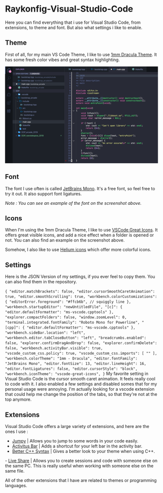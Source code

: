 # Raykonfig-Visual-Studio-Code
Here you can find everything that i use for Visual Studio Code, from extensions, to theme and font. But also what settings i like to enable.

## Theme
First of all, for my main VS Code Theme, I like to use [1mm Dracula Theme](https://marketplace.visualstudio.com/items?itemName=joytrekker.1mm-themes). It has some fresh color vibes and great syntax highlighting.

![VSCode Theme example](https://github.com/Rayk0/Raykonfig-Visual-Studio-Code/blob/master/images/Code%20Screenshot.png)

## Font
The font I use often is called [JetBrains Mono](https://www.jetbrains.com/lp/mono/). It's a free font, so feel free to try it out. It also support font ligatures.

*Note : You can see an example of the font on the screenshot above.*

## Icons
When I'm using the 1mm Dracula Theme, I like to use [VSCode Great Icons](https://marketplace.visualstudio.com/items?itemName=emmanuelbeziat.vscode-great-icons). It offers great visible icons, and add a nice effect when a folder is opened or not. You can also find an example on the screenshot above.

Somehow, I also like to use [Helium icons](https://marketplace.visualstudio.com/items?itemName=helgardrichard.helium-icon-theme) which offer more colorful icons.

## Settings
Here is the JSON Version of my settings, if you ever feel to copy them. You can also find them in the repository.

`{
    "editor.matchBrackets": false,
    "editor.cursorSmoothCaretAnimation": true,
    "editor.smoothScrolling": true,
    "workbench.colorCustomizations": {
        "editorError.foreground": "#ffcb6b", // squiggly line
    },
    "workbench.startupEditor": "newUntitledFile",
    "[c]": {
        "editor.defaultFormatter": "ms-vscode.cpptools"
    },
    "explorer.compactFolders": false,
    "window.zoomLevel": 0,
    "terminal.integrated.fontFamily": "Roboto Mono for Powerline",
    "[cpp]": {
        "editor.defaultFormatter": "ms-vscode.cpptools"
    },
    "workbench.sideBar.location": "left",
    "workbench.editor.tabCloseButton": "left",
    "breadcrumbs.enabled": false,
    "explorer.confirmDragAndDrop": false,
    "explorer.confirmDelete": false,
    "workbench.activityBar.visible": true,
    "vscode_custom_css.policy": true,
    "vscode_custom_css.imports": [
        ""
    ],
    "workbench.colorTheme": "1mm - Dracula",
    "editor.fontFamily": "JetBrains Mono",
    "editor.fontSize": 13,
    "editor.lineHeight": 16,
    "editor.fontLigatures": false,
    "editor.cursorStyle": "block",
    "workbench.iconTheme": "vscode-great-icons",
}`
My favorite setting in Visual Studio Code is the cursor smooth caret animation. It feels really cool to code with it. I also enabled a few settings and disabled somes that for my personal usage were annoying. I'm actually looking for a vscode extension that could help me change the position of the tabs, so that they're not at the top anymore.

## Extensions
Visual Studio Code offers a large variety of extensions, and here are the ones I use :
- [Jumpy](https://marketplace.visualstudio.com/items?itemName=wmaurer.vscode-jumpy) | Allows you to jump to some words in your code easily.
- [Activitus Bar](https://marketplace.visualstudio.com/items?itemName=Gruntfuggly.activitusbar) | Adds a shortcut for your left bar in the activity bar.
- [Better C++ Syntax](https://marketplace.visualstudio.com/items?itemName=jeff-hykin.better-cpp-syntax) | Gives a better look to your theme when using C++.

- [Live Share](https://marketplace.visualstudio.com/items?itemName=MS-vsliveshare.vsliveshare) | Allows you to create sessions and code with someone else on the same PC. This is really useful when working with someone else on the same file.

All of the other extensions that I have are related to themes or programming languages.
